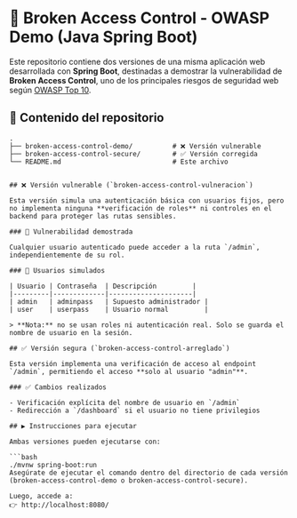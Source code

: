 # 🔐 Broken Access Control - OWASP Demo (Java Spring Boot)

Este repositorio contiene dos versiones de una misma aplicación web desarrollada con **Spring Boot**, destinadas a demostrar la vulnerabilidad de **Broken Access Control**, uno de los principales riesgos de seguridad web según [OWASP Top 10](https://owasp.org/www-project-top-ten/).

## 📂 Contenido del repositorio

```text
.
├── broken-access-control-demo/          # ❌ Versión vulnerable
├── broken-access-control-secure/        # ✅ Versión corregida
└── README.md                            # Este archivo


## ❌ Versión vulnerable (`broken-access-control-vulneracion`)

Esta versión simula una autenticación básica con usuarios fijos, pero no implementa ninguna **verificación de roles** ni controles en el backend para proteger las rutas sensibles.

### 🧪 Vulnerabilidad demostrada

Cualquier usuario autenticado puede acceder a la ruta `/admin`, independientemente de su rol.

### 🧍 Usuarios simulados

| Usuario | Contraseña  | Descripción         |
|---------|-------------|---------------------|
| admin   | adminpass   | Supuesto administrador |
| user    | userpass    | Usuario normal         |

> **Nota:** no se usan roles ni autenticación real. Solo se guarda el nombre de usuario en la sesión.

## ✅ Versión segura (`broken-access-control-arreglado`)

Esta versión implementa una verificación de acceso al endpoint `/admin`, permitiendo el acceso **solo al usuario "admin"**.

### ✅ Cambios realizados

- Verificación explícita del nombre de usuario en `/admin`
- Redirección a `/dashboard` si el usuario no tiene privilegios

## ▶️ Instrucciones para ejecutar

Ambas versiones pueden ejecutarse con:

```bash
./mvnw spring-boot:run
Asegúrate de ejecutar el comando dentro del directorio de cada versión (broken-access-control-demo o broken-access-control-secure).

Luego, accede a:
👉 http://localhost:8080/
